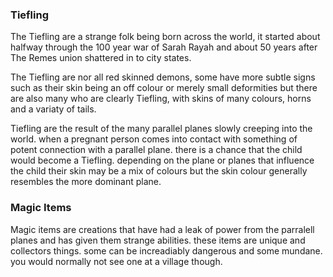 ### Tiefling

The Tiefling are a strange folk being born across the world, it started about halfway through the 100 year war of Sarah Rayah and about 50 years after The Remes union shattered in to city states. 

The Tiefling are nor all red skinned demons, some have more subtle signs such as their skin being an off colour or merely small deformities but there are also many who are clearly Tiefling, with skins of many colours, horns and a variaty of tails. 

Tiefling are the result of the many parallel planes slowly creeping into the world. when a pregnant person comes into contact with something of potent connection with a parallel plane. there is a chance that the child would become a Tiefling. depending on the plane or planes that influence the child their skin may be a mix of colours but the skin colour generally resembles the more dominant plane. 


### Magic Items

Magic items are creations that have had a leak of power from the parralell planes and has given them strange abilities. these items are unique and collectors things. some can be increadiably dangerous and some mundane. you would normally not see one at a village though. 


